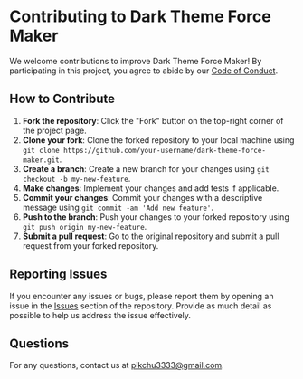 # Contributing to Dark Theme Force Maker

We welcome contributions to improve Dark Theme Force Maker! By participating in this project, you agree to abide by our [Code of Conduct](CODE_OF_CONDUCT.md).

## How to Contribute

1. **Fork the repository**: Click the "Fork" button on the top-right corner of the project page.
2. **Clone your fork**: Clone the forked repository to your local machine using `git clone https://github.com/your-username/dark-theme-force-maker.git`.
3. **Create a branch**: Create a new branch for your changes using `git checkout -b my-new-feature`.
4. **Make changes**: Implement your changes and add tests if applicable.
5. **Commit your changes**: Commit your changes with a descriptive message using `git commit -am 'Add new feature'`.
6. **Push to the branch**: Push your changes to your forked repository using `git push origin my-new-feature`.
7. **Submit a pull request**: Go to the original repository and submit a pull request from your forked repository.

## Reporting Issues

If you encounter any issues or bugs, please report them by opening an issue in the [Issues](https://github.com/gloomystore/dark-theme-force-maker/issues) section of the repository. Provide as much detail as possible to help us address the issue effectively.

## Questions

For any questions, contact us at [pikchu3333@gmail.com](mailto:pikchu3333@gmail.com).
